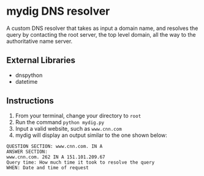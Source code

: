 # mydig DNS resolver
A custom DNS resolver that takes as input a domain name, and resolves the query by contacting the root server, the top level domain,
all the way to the authoritative name server.

## External Libraries
- dnspython
- datetime

## Instructions
1. From your terminal, change your directory to `root`
2. Run the command `python mydig.py`
3. Input a valid website, such as `www.cnn.com`
4. mydig will display an output similar to the one shown below:

```
QUESTION SECTION: www.cnn.com. IN A
ANSWER SECTION:
www.cnn.com. 262 IN A 151.101.209.67
Query time: How much time it took to resolve the query
WHEN: Date and time of request
```

